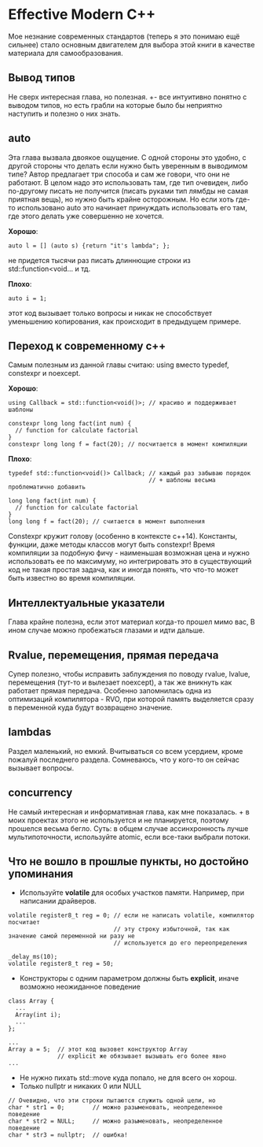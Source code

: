 # Effective Modern C++

Мое незнание современных стандартов (теперь я это понимаю ещё сильнее) стало основным двигателем для выбора этой книги в качестве материала для самообразования.

## Вывод типов
Не сверх интересная глава, но полезная. +- все интуитивно понятно с выводом типов, но есть грабли на которые было бы неприятно наступить и полезно о них знать.

## auto
Эта глава вызвала двоякое ощущение. С одной стороны это удобно, с другой стороны что делать если нужно быть  уверенным в выводимом типе? Автор предлагает три способа и сам же говори, что они не работают. В целом надо это использовать там, где тип очевиден, либо по-другому писать не получится (писать руками тип лямбды не самая приятная вещь), но нужно быть крайне осторожным.
Но если хоть где-то использовано auto это начинает принуждать использовать его там, где этого делать уже совершенно не хочется.

**Хорошо**:
```
auto l = [] (auto s) {return "it's lambda"; };
```
не придется тысячи раз писать длиннющие строки из std::function<void... и тд.

**Плохо**:
```
auto i = 1;
```
этот код вызывает только вопросы и никак не способствует уменьшению копирования, как происходит в предыдущем примере.

## Переход к современному c++
Самым полезным из данной главы считаю: using вместо typedef, constexpr и noexcept.

**Хорошо**:
```
using Callback = std::function<void()>; // красиво и поддерживает шаблоны

constexpr long long fact(int num) {
  // function for calculate factorial
}
constexpr long long f = fact(20); // посчитается в момент компиляции
```

**Плохо**:
```
typedef std::function<void()> Callback; // каждый раз забываю порядок
                                        // + шаблоны весьма проблематично добавить

long long fact(int num) {
  // function for calculate factorial
}
long long f = fact(20); // считается в момент выполнения
```

Constexpr кружит голову (особенно в контексте с++14). Константы, функции, даже методы классов могут быть constexpr! Время компиляции за подобную фичу - наименьшая возможная цена и нужно использовать ее по максимуму, но интегрировать это в существующий код не такая простая задача, как и иногда понять, что что-то может быть известно во время компиляции.

## Интеллектуальные указатели
Глава крайне полезна, если этот материал когда-то прошел мимо вас, В ином случае можно пробежаться глазами и идти дальше.

## Rvalue, перемещения, прямая передача
Супер полезно, чтобы исправить заблуждения по поводу rvalue, lvalue, перемещения (тут-то и вылезает noexcept), а так же вникнуть как работает прямая передача. Особенно запомнилась одна из оптимизаций компилятора - RVO, при которой память выделяется сразу в переменной куда будут возвращено значение.  

## lambdas
Раздел маленький, но емкий. Вчитываться со всем усердием, кроме пожалуй последнего раздела. Сомневаюсь, что у кого-то он сейчас вызывает вопросы.

## concurrency
Не самый интересная и информативная глава, как мне показалась. + в моих проектах этого не используется и не планируется, поэтому прошелся весьма бегло. Суть: в общем случае ассинхронность лучше мультипоточности, используйте atomic, если все-таки выбрали потоки.

## Что не вошло в прошлые пункты, но достойно упоминания

- Используйте **volatile** для особых участков памяти. Например, при написании драйверов.
```
volatile register8_t reg = 0; // если не написать volatile, компилятор посчитает
                              // эту строку избыточной, так как значение самой переменной ни разу не
                              // используется до его переопределения

_delay_ms(10);
volatile register8_t reg = 50;

```

- Конструкторы с одним параметром должны быть **explicit**, иначе возможно неожиданное поведение
```
class Array {
  ...
  Array(int i);
  ...
};

...
Array a = 5;  // этот код вызовет конструктор Array
              // explicit же обязывает вызывать его более явно
...
```
- Не нужно пихать std::move куда попало, не для всего он хорош.
- Только nullptr и никаких 0 или NULL
```
// Очевидно, что эти строки пытаются служить одной цели, но
char * str1 = 0;        // можно разыменовать, неопределенное поведение
char * str2 = NULL;     // можно разыменовать, неопределенное поведение
char * str3 = nullptr;  // ошибка!
```
